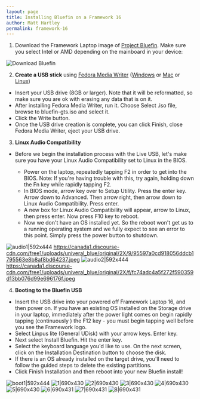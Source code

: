 ```yaml
---
layout: page
title: Installing Bluefin on a Framework 16
author: Matt Hartley
permalink: framework-16
---
```


1. Download the Framework Laptop image of [Project Bluefin](https://projectbluefin.io/). Make sure you select Intel or AMD depending on the mainboard in your device:

![Download Bluefin](https://canada1.discourse-cdn.com/free1/uploads/univeral_blue/optimized/2X/4/43a5463997f19604e00386a8e050c90e711bf9de_2_690x324.png)

2. **Create a USB stick** using [Fedora Media Writer](https://docs.fedoraproject.org/en-US/fedora/latest/preparing-boot-media/#_on_windows) ([Windows](https://fedoraproject.org/fmw/FedoraMediaWriter-win32-latest.exe) or [Mac](https://fedoraproject.org/fmw/FedoraMediaWriter-osx-latest.dmg) or [Linux](https://flathub.org/apps/org.fedoraproject.MediaWriter))

  * Insert your USB drive (8GB or larger). Note that it will be reformatted, so make sure you are ok with erasing any data that is on it.
  * After installing Fedora Media Writer, run it. Choose Select .iso file, browse to bluefin-gts.iso and select it.
* Click the Write button.
 * Once the USB drive creation is complete, you can click Finish, close Fedora Media Writer, eject your USB drive.

3. **Linux Audio Compatibility**

* Before we begin the installation process with the Live USB, let's make sure you have your Linux Audio Compatibility set to Linux in the BIOS.

   * Power on the laptop, repeatedly tapping F2 in order to get into the BIOS. Note: If you're having trouble with this, try again, holding down the Fn key while rapidly tapping F2.
   * In BIOS mode, arrow key over to Setup Utility. Press the enter key. Arrow down to Advanced. Then arrow right, then arrow down to Linux Audio Compatibility. Press enter.
   * A new box for Linux Audio Compatibility will appear, arrow to Linux, then press enter. Now press F10 key to reboot.
   * Now we don't have an OS installed yet. So the reboot won't get us to a running operating system and we fully expect to see an error to this point. Simply press the power button to shutdown.


![audio1|592x444](upload://ljcQsFwbZxGitNcmd709Yyc6Ebt.jpeg) https://canada1.discourse-cdn.com/free1/uploads/univeral_blue/original/2X/9/95597a0cd918056ddcb1795563e8b8af8bd64237.jpeg
![audio2|592x444](upload://A1kiX4zZ71b24avCpqhGx38sfb9.jpeg) https://canada1.discourse-cdn.com/free1/uploads/univeral_blue/original/2X/f/fc74adc4a5f272f590359d13bb076d99e696176f.jpeg

4. **Booting to the Bluefin USB**

* Insert the USB drive into your powered off Framework Laptop 16, and then power on. If you have an existing OS installed on the Storage drive in your laptop, immediately after the power light comes on begin rapidly tapping (continuously ) the F12 key - you must begin tapping well before you see the Framework logo.
* Select Linpus lite (General UDisk) with your arrow keys. Enter key.
* Next select Install Bluefin. Hit the enter key.
* Select the keyboard language you'd like to use. On the next screen, click on the Installation Destination button to choose the disk.
* If there is an OS already installed on the target drive, you'll need to follow the guided steps to delete the existing partitions. 
* Click Finish Installation and then reboot into your new Bluefin install!

![boot1|592x444](https://canada1.discourse-cdn.com/free1/uploads/univeral_blue/original/2X/3/30ffe07e3b4fe394aaad6e11e862d42f894048b1.jpeg)
![1|690x430](https://canada1.discourse-cdn.com/free1/uploads/univeral_blue/optimized/2X/f/f91ad07482c526bfa3af0af8a3a0224a3455bf93_2_690x430.jpeg)
![2|690x430](https://canada1.discourse-cdn.com/free1/uploads/univeral_blue/original/2X/8/8d6be23be14f40335a5cf7126ba6a2a831666ec7.jpeg)
![3|690x430](https://canada1.discourse-cdn.com/free1/uploads/univeral_blue/original/2X/e/e397dc21974f924fd59e23b19a68c497b1525afd.png)
![4|690x430](https://canada1.discourse-cdn.com/free1/uploads/univeral_blue/original/2X/6/66fa43fe0c188b4e8b656e29502d1293cfc5df7d.png)
![5|690x430](https://canada1.discourse-cdn.com/free1/uploads/univeral_blue/original/2X/8/8f9a6cd5d75bc4ecc2ad60e0e466596a1ce488d5.jpeg)
![6|690x431](https://canada1.discourse-cdn.com/free1/uploads/univeral_blue/original/2X/f/fa60672f8cf1cee3934430290a07c16e94dbe242.jpeg)
![7|690x431](https://canada1.discourse-cdn.com/free1/uploads/univeral_blue/original/2X/3/3dc208b640503f2bd0cb5c0075745250a05c31ef.jpeg)
![8|690x431](https://canada1.discourse-cdn.com/free1/uploads/univeral_blue/original/2X/4/4951129c62cc71d6d35ea339b56580ec0cbcc456.jpeg)

